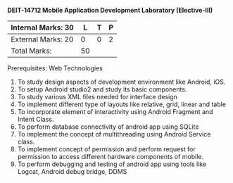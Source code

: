 **DEIT-14712 Mobile Application Development Laboratory (Elective-III)**

| Internal Marks: 30 | L    | T    | P    |
| ------------------ | ---- | ---- | ---- |
| External Marks: 20 | 0    | 0    | 2    |
| Total Marks: | 50   |||

Prerequisites: Web Technologies

1. To study design aspects of development environment like Android, iOS.
2. To setup Android studio2 and study its basic components.
3. To study various XML files needed for interface design
4. To implement different type of layouts like relative, grid, linear and table
5. To incorporate element of interactivity using Android Fragment and Intent Class.
6. To perform database connectivity of android app using SQLite
7. To implement the concept of multithreading using Android Service class.
8. To implement concept of permission and perform request for permission to access
   different hardware components of mobile.
9. To perform debugging and testing of android app using tools like Logcat, Android debug
   bridge, DDMS